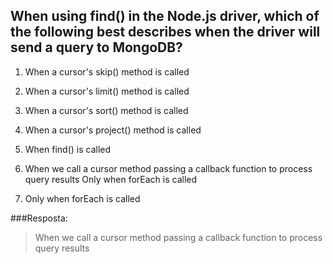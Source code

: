## When using find() in the Node.js driver, which of the following best describes when the driver will send a query to MongoDB?


1. When a cursor's skip() method is called

2. When a cursor's limit() method is called

3. When a cursor's sort() method is called

4. When a cursor's project() method is called

5. When find() is called

6. When we call a cursor method passing a callback function to process query results
Only when forEach is called

7. Only when forEach is called


###Resposta:

> When we call a cursor method passing a callback function to process query results